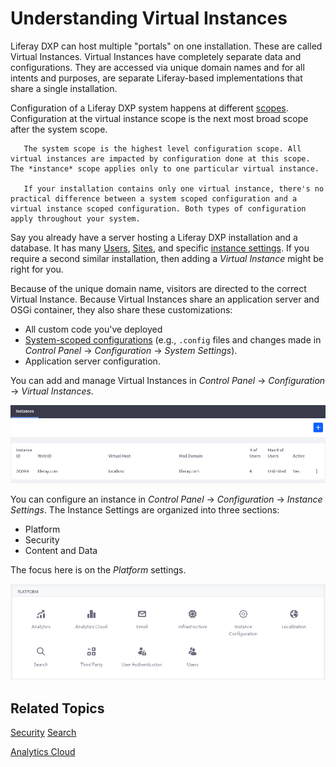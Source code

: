 # Understanding Virtual Instances

Liferay DXP can host multiple "portals" on one installation. These are called Virtual Instances. Virtual Instances have completely separate data and configurations. They are accessed via unique domain names and for all intents and purposes, are separate Liferay-based implementations that share a single installation. 

Configuration of a Liferay DXP system happens at different [scopes](../system-seetings/system-settings-and-configuration-scope.md). Configuration at the virtual instance scope is the next most broad scope after the system scope. 

```important::
   The system scope is the highest level configuration scope. All virtual instances are impacted by configuration done at this scope. The *instance* scope applies only to one particular virtual instance.

   If your installation contains only one virtual instance, there's no practical difference between a system scoped configuration and a virtual instance scoped configuration. Both types of configuration apply throughout your system.
```

Say you already have a server hosting a Liferay DXP installation and a database. It has many [Users](./../../users-and-permissions/users/understanding-users.md), [Sites](/docs/7-2/user/-/knowledge_base/u/building-a-site), and specific [instance settings](./../virtual-instances/configuring-a-virtual-instance-instance-configuration.md). If you require a second similar installation, then adding a *Virtual Instance* might be right for you. 

Because of the unique domain name, visitors are directed to the correct Virtual Instance. Because Virtual Instances share an application server and OSGi container, they also share these customizations: 

-  All custom code you've deployed
-  [System-scoped configurations](./../system-settings/system-settings.md) (e.g., `.config` files and changes made in *Control Panel* &rarr; *Configuration* &rarr; *System Settings*). 
-  Application server configuration.

You can add and manage Virtual Instances in *Control Panel* &rarr; *Configuration* &rarr; *Virtual Instances*.

![Add and manage virtual instances of Liferay in the Control Panel's Virtual Instances section.](./understanding-virtual-instances/images/01.png)

You can configure an instance in *Control Panel* &rarr; *Configuration* &rarr; *Instance Settings*. The Instance Settings are organized into three sections: 

- Platform
- Security 
- Content and Data

The focus here is on the *Platform* settings. 

![Instance Settings has several Platform categories.](./understanding-virtual-instances/images/02.png)

## Related Topics

[Security](./../../installation-and-upgrades/securing-liferay/introduction-to-securing-liferay.md)
[Search](./../../using-search/)

[Analytics Cloud](https://help.liferay.com/hc/en-us/categories/360000872551)
